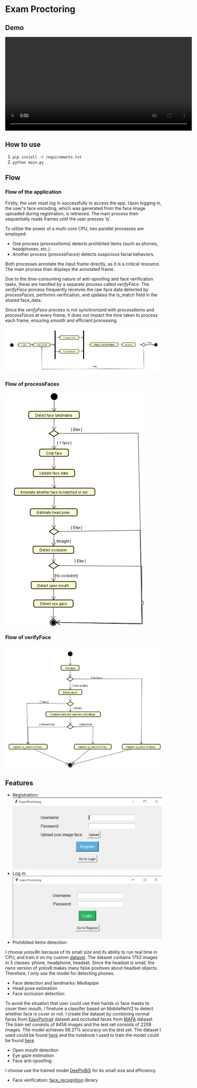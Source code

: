 # Exam Proctoring

## Demo 
<video width="600" controls>
  <source src="./demo/demo.mp4" type="video/mp4">
</video>

## How to use
1. `pip install -r requirements.txt`
2. `python main.py`

## Flow
### Flow of the application
Firstly, the user must log in successfully to access the app. Upon logging in, the user's face encoding, which was generated from the face image uploaded during registration, is retrieved. The main process then sequentially reads frames until the user presses 'q'.

To utilize the power of a multi-core CPU, two parallel processes are employed:

- One process (*processItems*) detects prohibited items (such as phones, headphones, etc.).
- Another process (*processFaces*) detects suspicious facial behaviors.

Both processes annotate the input frame directly, as it is a critical resource. The main process then displays the annotated frame.

Due to the time-consuming nature of anti-spoofing and face verification tasks, these are handled by a separate process called *verifyFace*. The *verifyFace* process frequently receives the raw face data detected by *processFaces*, performs verification, and updates the is_match field in the shared face_data.

Since the *verifyFace* process is not synchronized with *processItems* and *processFaces* at every frame, it does not impact the time taken to process each frame, ensuring smooth and efficient processing.

![](demo/app_flow.jpg)
### Flow of processFaces
![](demo/process_faces_flow.jpg)
### Flow of verifyFace
![](demo/verify_face_flow.jpg)

## Features
- Registration:
![](demo/register.jpg)
- Log in:
![](demo/login.jpg)
- Prohibited items detection:

I choose *yolov8n* because of its small size and its ability to run real time in CPU, and train it on my custom [dataset](https://universe.roboflow.com/abc-ghsfm/tech-device-detection). The dataset contains 1753 images in 3 classes: phone, headphone, headset. Since the headset is small, the nano version of yolov8 makes many false positives about headset objects. Therefore, I only use the model for detecting phones.
- Face detection and landmarks: Mediapipe
- Head pose estimation
- Face occlusion detection:

To avoid the situation that user could use their hands or face masks to cover their mouth, I finetune a classifer based on MobileNetV2 to detect whether face is cover or not. I create the dataset by combining normal faces from [EasyPortrait](https://arxiv.org/abs/2304.13509) dataset and occluded faces from [MAFA](https://imsg.ac.cn/research/maskedface.html) dataset. The train set consists of 8456 images and the test set consists of 2208 images. The model achieves 98.27% accuracy on the test set. The dataset I used could be found [here](https://www.kaggle.com/datasets/lexuanhieuai/occluded-classification) and the notebook I used to train the model could be found [here](./face_occlusion_detection.ipynb)
- Open mouth detection
- Eye gaze estimation
- Face anti-spoofing: 

I choose use the trained model [DeePixBiS](https://github.com/Saiyam26/Face-Anti-Spoofing-using-DeePixBiS) for its small size and efficiency.
- Face verification: [face_recognition](https://github.com/ageitgey/face_recognition) library




